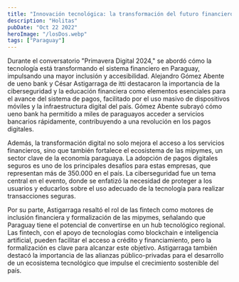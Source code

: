 ```yaml
---
title: "Innovación tecnológica: la transformación del futuro financiero del país"
description: "Holitas"
pubDate: "Oct 22 2022"
heroImage: "/losDos.webp"
tags: ["Paraguay"]
---
```


Durante el conversatorio "Primavera Digital 2024," se abordó cómo la tecnología está transformando el sistema financiero en Paraguay, impulsando una mayor inclusión y accesibilidad. Alejandro Gómez Abente de ueno bank y César Astigarraga de itti destacaron la importancia de la ciberseguridad y la educación financiera como elementos esenciales para el avance del sistema de pagos, facilitado por el uso masivo de dispositivos móviles y la infraestructura digital del país. Gómez Abente subrayó cómo ueno bank ha permitido a miles de paraguayos acceder a servicios bancarios rápidamente, contribuyendo a una revolución en los pagos digitales.

Además, la transformación digital no solo mejora el acceso a los servicios financieros, sino que también fortalece el ecosistema de las mipymes, un sector clave de la economía paraguaya. La adopción de pagos digitales seguros es uno de los principales desafíos para estas empresas, que representan más de 350.000 en el país. La ciberseguridad fue un tema central en el evento, donde se enfatizó la necesidad de proteger a los usuarios y educarlos sobre el uso adecuado de la tecnología para realizar transacciones seguras.

Por su parte, Astigarraga resaltó el rol de las fintech como motores de inclusión financiera y formalización de las mipymes, señalando que Paraguay tiene el potencial de convertirse en un hub tecnológico regional. Las fintech, con el apoyo de tecnologías como blockchain e inteligencia artificial, pueden facilitar el acceso a crédito y financiamiento, pero la formalización es clave para alcanzar este objetivo. Astigarraga también destacó la importancia de las alianzas público-privadas para el desarrollo de un ecosistema tecnológico que impulse el crecimiento sostenible del país.
